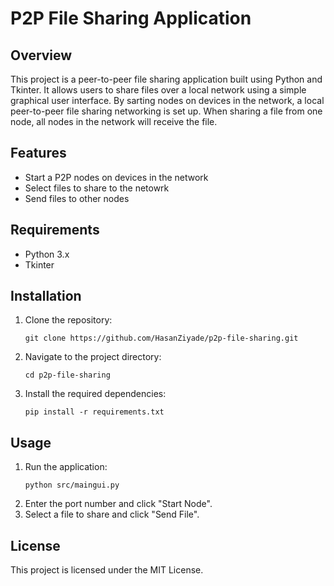 # P2P File Sharing Application

## Overview
This project is a peer-to-peer file sharing application built using Python and Tkinter. It allows users to share files over a local network using a simple graphical user interface. By sarting nodes on devices in the network, a local peer-to-peer file sharing networking is set up. When sharing a file from one node, all nodes in the network will receive the file.

## Features
- Start a P2P nodes on devices in the network
- Select files to share to the netowrk
- Send files to other nodes

## Requirements
- Python 3.x
- Tkinter

## Installation
1. Clone the repository:
   ```
   git clone https://github.com/HasanZiyade/p2p-file-sharing.git
   ```
2. Navigate to the project directory:
   ```
   cd p2p-file-sharing
   ```
3. Install the required dependencies:
   ```
   pip install -r requirements.txt
   ```

## Usage
1. Run the application:
   ```
   python src/maingui.py
   ```
2. Enter the port number and click "Start Node".
3. Select a file to share and click "Send File".

## License
This project is licensed under the MIT License.
